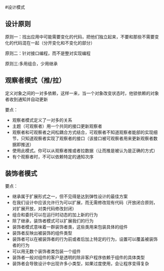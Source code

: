 #设计模式

## 设计原则

原则一：找出应用中可能需要变化的代码，把他们独立起来，不要和那些不需要变化的代码混在一起（分开变化和不变化的部分）

原则二：针对接口编程，而不是整对实现编程

原则三:多用组合，少用继承

## 观察者模式（推/拉）

定义对象之间的一对多依赖，这样一来，当一个对象改变状态时，他锁依赖的对象者收到通知并自动更新

要点：

- 观察者模式定义了一对多的关系
- 主题（可观察者）用一个共同的接口更新观察者
- 观察者和可观察者之间松耦合方式结合，可观察者不知道观察者能部的实现细节，只知道观察者实现了观察者的接口（该接口被可观察者用来更新观察者数据即推送）
- 使用此模式。你可以从观察者推或者拉数据（让而推是被认为是正确的方式）
- 有个观察者时，不可以依赖特定的通知次序

## 装饰者模式

要点：

- 继承属于扩展形式之一，但不见得是达到弹性设计的最佳方案
- 在我们设计中应该允许行为可以扩展，而无需修改现有代码（开放闭合原则，对扩展开放，对类代码修改封闭）
- 组合和委托可以在运行时动态的加上新的行为
- 除了继承，装饰者模式可以扩展我们的行为
- 装饰者模式意味着一群装饰者类，这些类用来包装具体的组件
- 装饰者反映出被装饰的组件类型
- 装饰者可以在被装饰者的行为前或者后加上特定的行为，设置可以覆盖被装饰者的行为
- 可以用无数个装饰者类包装一个组件
- 装饰者一般对组件的客户是透明的除非客户程序依赖于组件的具体类型
- 装饰者会导致设计中出现许多小类型，如果过度使用，会让程序变得复杂

